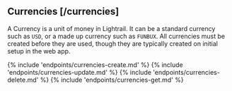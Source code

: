 ## Currencies [/currencies]

A Currency is a unit of money in Lightrail.  It can be a standard currency such as `USD`, or a made up currency such as `FUNBUX`.  All currencies must be created before they are used, though they are typically created on initial setup in the web app.

{% include 'endpoints/currencies-create.md' %}
{% include 'endpoints/currencies-update.md' %}
{% include 'endpoints/currencies-delete.md' %}
{% include 'endpoints/currencies-get.md' %}
